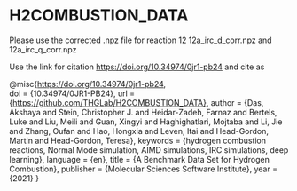 # H2COMBUSTION_DATA
Please use the corrected .npz file for reaction 12 12a_irc_d_corr.npz and 12a_irc_q_corr.npz

Use the link for citation  https://doi.org/10.34974/0jr1-pb24 and cite as 

@misc{https://doi.org/10.34974/0jr1-pb24,  
  doi = {10.34974/0JR1-PB24},
  url = {https://github.com/THGLab/H2COMBUSTION_DATA},
  author = {Das, Akshaya and Stein, Christopher J. and Heidar-Zadeh, Farnaz and Bertels, Luke and Liu, Meili and Guan, Xingyi and Haghighatlari, Mojtaba and Li, Jie and Zhang, Oufan and Hao, Hongxia and Leven, Itai and Head-Gordon, Martin and Head-Gordon, Teresa},
  keywords = {hydrogen combustion reactions, Normal Mode simulation, AIMD simulations, IRC simulations, deep learning},
  language = {en},
  title = {A Benchmark Data Set for Hydrogen Combustion},
  publisher = {Molecular Sciences Software Institute},
  year = {2021}
}

